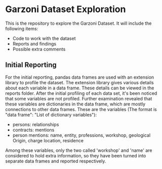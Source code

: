# Garzoni Dataset Exploration #

This is the repository to explore the Garzoni Dataset. It will include the
following items:

- Code to work with the dataset
- Reports and findings
- Possible extra comments

## Initial Reporting ##

For the initial reporting, pandas data frames are used with an extension
library to profile the dataset. The extension library gives various details
about each variable in a data frame. These details can be viewed in the reports
folder. After the initial profiling of each data set, it's been noticed that
some variables are not profiled. Further examination revealed that these
variables are dictionaries in the data frame, which are mostly connections to
other data frames. These are the variables (The format is "data frame": "List
of dictionary variables"): 

- persons: relationships
- contracts: mentions
- person mentions: name, entity, professions, workshop, geological Origin,
  charge location, residence

Among these variables, only the two called 'workshop' and 'name' are considered
to hold extra information, so they have been turned into separate data frames
and reported respectively.
